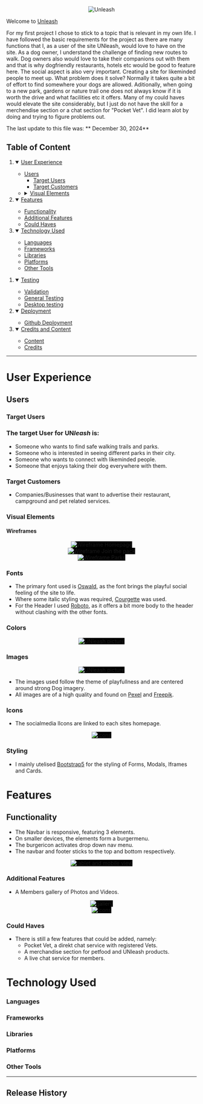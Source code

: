 <div align="center">
  <img src="assets/images/Logo-and-Header.png" style="background-color: white" alt=Unleash Logo">
</div>


Welcome to [Unleash](https://lanad-cell.github.io/ProjectOne-Unleash/)

For my first project I chose to stick to a topic that is relevant in my own life. I have followed the basic requirements for the project as there are many functions that I, as a user of the site UNleash, would love to have on the site. As a dog owner, I understand the challenge of finding new routes to walk. Dog owners also would love to take their companions out with them and that is why dogfriendly restaurants, hotels etc would be good to feature here. The social aspect is also very important. Creating a site for likeminded people to meet up. 
What problem does it solve? Normally it takes quite a bit of effort to find somewhere your dogs are allowed. Aditionally, when going to a new park, gardens or nature trail one does not always know if it is worth the drive and what facilities etc it offers. Many of my could haves would elevate the site considerably, but I just do not have the skill for a merchendise section or a chat section for "Pocket Vet". I did learn alot by doing and trying to figure problems out. 

The last update to this file was: ** December 30, 2024**

## Table of Content 
1. <details open>
   <summary><a href="User Experience">User Experience</a></summary>

   <ul> 
   <li>
    <summary><a href="#users">Users</a></summary>
    
    - [Target Users](#targetusers)
    - [Target Customers](#targetcustomers)

   <li><details> 
   <summary><a href="#visualelements">Visual Elements</a></summary>
    
    - [Wireframes](#wireframes)
    - [Fonts](#fonts)
    - [Icons](#icons)
    - [Colors](#colors)
    - [Images](#images)
    - [Styling](#styling)
   </li>
   
   </ul>
   </details>

2. <details open>
   <summary><a href="Features">Features</a></summary>

    - [Functionality](#function)
    - [Additional Features](#additionalfeatures)
    - [Could Haves](#couldhaves)
   </details>

  3. <details open>
     <summary><a href="technology used">Technology Used</a></summary>

      - [Languages](#languages)
      - [Frameworks](#frameworks)
      - [Libraries](#libraries)
      - [Platforms](#platforms)
      - [Other Tools](#othertools)
   
   </details>
  
1. <details open>
   <summary><a href="Testing">Testing</a></summary>  

   - [Validation](#validation)
   - [General Testing](#generaltesting)
   - [Desktop testing](#desktoptesting)

2. <details open>
   <summary><a href="Deployment">Deployment</a></summary>

   - [Github Deployment](#github)

3. <details open>
   <summary><a href="Credits and Contact">Credits and Content</a></summary>
   
   - [Content](#content)
   - [Credits](#credits)

------

# User Experience
## Users 
### Target Users
   ### The target User for UN<em>leash</em> is:
  - Someone who wants to find safe walking trails and parks.
  - Someone who is interested in seeing different parks in their city.
  - Someone who wants to connect with likeminded people.
  - Someone that enjoys taking their dog everywhere with them. 

### Target Customers
   - Companies/Businesses that want to advertise their restaurant, campground 
   and pet related services.

### Visual Elements
   #### Wireframes 
   <div align="center">
  <img src="assets/documentation/wireframes/Homepage.png" style="background-color: black" alt="Wireframe Homepage">
</div>
<div align="center">
  <img src="assets/documentation/wireframes/Join the Pack.png" style="background-color: black" alt="Wireframe Join the pack">
</div>
<div align="center">
  <img src="assets/documentation/wireframes/Parks.png" style="background-color: black" alt="Wireframe Parks">
</div>

 
### Fonts
   - The primary font used is [Oswald](https://fonts.google.com/?query=oswald), as the font brings the playful social feeling of the site to life.
   - Where some italic styling was required, [Courgette](https://fonts.google.com/specimen/Courgette) was used.
   - For the Header I used [Roboto](https://fonts.google.com/specimen/Roboto), as it offers a bit more body to the header without clashing with the other fonts.
  
### Colors
   <div align="center">
  <img src="assets/images/colors.jpg" style="background-color: black" alt="UNleash picture">
  </div>
   

   ### Images
   <div align="center">
  <img src="assets/images/pics.jpg" style="background-color: black" alt="UNleash picture">
  </div>

  - The images used follow the theme of playfullness and are centered around strong Dog imagery.
  - All images are of a high quality and found on [Pexel](https://www.pexels.com/) and [Freepik](https://www.freepik.com/).

### Icons
   
   - The socialmedia lIcons are linked to each sites homepage.

   <div align="center">
  <img src="assets/images/icons.jpg" style="background-color: black" alt="icons">
  </div>

### Styling
  - I mainly utelised [Bootstrap5](https://getbootstrap.com/) for the styling of Forms, Modals, Iframes and Cards.


# Features
## Functionality

   - The Navbar is responsive, featuring 3 elements. 
   - On smaller devices, the elements form a burgermenu.
   - The burgericon activates drop down nav menu.
   - The navbar and footer sticks to the top and bottom respectively.

   <div align="center">
  <img src="assets/documentation/Screenshots/Tablet and mobile view.jpg" style="background-color: black" alt="tablet and mobile view">
  </div>


### Additional Features

  - A Members gallery of Photos and Videos.
  <div align="center">
  <img src="assets/documentation/Screenshots/Project-Unleash screenshots/Imag gallery.png" style="background-color: black" alt="gallery">
  </div>
  <div align="center">
  <img src="assets/documentation/Screenshots/Project-Unleash screenshots/Video section.png" style="background-color: black" alt="icons">
  </div>

### Could Haves
  - There is still a few features that could be added, namely:
     - Pocket Vet, a direkt chat service with registered Vets.
     - A merchandise section for petfood and UNleash products.
     - A live chat service for members.
  
# Technology Used

### Languages


### Frameworks
### Libraries
### Platforms
### Other Tools
   


    
     




   



------

## Release History



